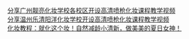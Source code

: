   
[分享广州靓亮化妆学校各校区开设高清喷枪化妆课程教学视频](http://www.dianyue.me/archives/859/8gpy0tmvlme9r52d/)  
[分享温州乐清阳洋化妆学校开设高清喷枪化妆课程教学视频](http://www.dianyue.me/archives/872/kqd81wgteggxn48b/)  
[化妆教程：就化这个妆！自然减龄小清新，做美美的夏日女神！](http://www.dianyue.me/archives/855/0kvxkx7al4tpte6m/)